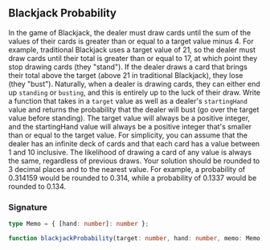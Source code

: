 ## Blackjack Probability

In the game of Blackjack, the dealer must draw cards until the sum of the values of their cards is greater than or equal to a target value minus 4. For example, traditional Blackjack uses a target value of 21, so the dealer must draw cards until their total is greater than or equal to 17, at which point they stop drawing cards (they "stand"). If the dealer draws a card that brings their total above the target (above 21 in traditional Blackjack), they lose (they "bust").
Naturally, when a dealer is drawing cards, they can either end up `standing` or `busting`, and this is entirely up to the luck of their draw. Write a function that takes in a `target` value as well as a dealer's `startingHand` value and returns the probability that the dealer will bust (go over the target value before standing). The target value will always be a positive integer, and the startingHand value will always be a positive integer that's smaller than or equal to the target value.
For simplicity, you can assume that the dealer has an infinite deck of cards and that each card has a value between 1 and 10 inclusive. The likelihood of drawing a card of any value is always the same, regardless of previous draws.
Your solution should be rounded to 3 decimal places and to the nearest value. For example, a probability of 0.314159 would be rounded to 0.314, while a probability of 0.1337 would be rounded to 0.134.

### Signature

```typescript
type Memo = { [hand: number]: number };

function blackjackProbability(target: number, hand: number, memo: Memo): number;
```
